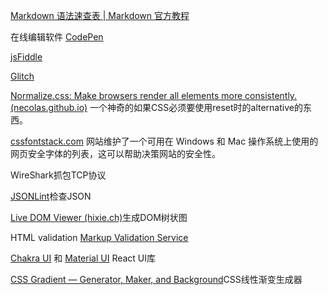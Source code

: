 [Markdown 语法速查表 | Markdown 官方教程](https://markdown.com.cn/cheat-sheet.html#%E6%80%BB%E8%A7%88)

在线编辑软件
[CodePen](https://codepen.io/)

[jsFiddle](https://jsfiddle.net/)

[Glitch](https://glitch.com/)

[Normalize.css: Make browsers render all elements more consistently. (necolas.github.io)](https://necolas.github.io/normalize.css/)
一个神奇的如果CSS必须要使用reset时的alternative的东西。

[cssfontstack.com](http://www.cssfontstack.com/) 网站维护了一个可用在 Windows 和 Mac 操作系统上使用的网页安全字体的列表，这可以帮助决策网站的安全性。

WireShark抓包TCP协议

[JSONLint](https://jsonlint.com/)检查JSON

[Live DOM Viewer (hixie.ch)](https://software.hixie.ch/utilities/js/live-dom-viewer/)生成DOM树状图

HTML validation
[Markup Validation Service](https://validator.w3.org/)

[Chakra UI](https://chakra-ui.com/) 和 [Material UI](https://material-ui.com/) React UI库

[CSS Gradient — Generator, Maker, and Background](https://cssgradient.io/)CSS线性渐变生成器
